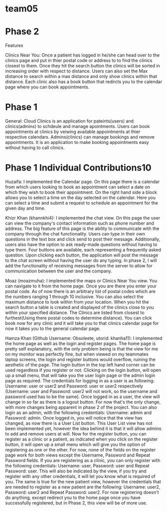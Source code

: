 # team05

# Phase 2

Features 

Clinics Near You: Once a patient has logged in he/she can head over to the clinics page and put in thier postal code or address to to find the clinics closest to them. Once they hit the search button the clinics will be sorted in increasing order with respect to distance. Users can also set the Max distance to search within a max distance and only show clinics within that distance. Each clinic also has a book button that redircts you to the calendar page where you can book appointments. 





# Phase 1

General: Cloud Clinics is an application for pateints(users) and clinics(admins) to schdeule and manage apointments. Users can book appointments at clinics by veiwing available appointments at thier respective calendars. Admins(clinics) can manage bookings and remove appointments. It is an application to make booking appointments easy without having to call clinics.


# Phase 1 Individual Contributions10

Huzaifa: I implemented the Calendar page. On this page there is a calendar from which users looking to book an appointment can select a date on which they wish to book their appointment. On the right hand side a block allows you to select a time on the day selected on the calendar. Here you can select a time and submit a request to schedule an appointment for the given day and time.

Khizr Khan (khannkhi4): I implemented the chat view. On this page the user can view the company's contact information such as phone number and address. The big feature of this page is the ability to communicate with the company through the chat functionality. Users can type in their own questions in the text box and click send to post their message. Additionally, users also have the option to ask ready-made questions without having to type them. Four buttons are available, each representing a frequently asked question. Upon clicking each button, the application will post the message to the chat screen without having the user do any typing. In phase 2, I will add the functionality of receiving messages from the server to allow for communication between the user and the company.

Moaz (moazmuha): I implemented the maps or Clinics Near You view. You can navigate to it from the home page. Once you are there you enter your postal code. As of now there is an arbitrary list of postal codes which are the numbers ranging 1 through 10 inclusive. You can also select the maximum distance to look within from your location. When you hit the search button a table is created and displayed of the clinics close to you within your specified distance. The Clinics are listed from closest to furthest(Using there postal codes to determine distance). You can click book now for any clinic and it will take you to that clinics calendar page for now it takes you to the general calendar page. 

Hamza Khan (Github Username: Obsoleete, utorid: khanha11): I implemented the home page as well as the login and register pages. The home page is pretty self explanatory, with the only problem being is that the view for me on my monitor was perfectly fine, but when viewed on my teammates laptop screens, the login and register buttons would overflow, ruining the aesthetic of the page. The login button in the top left hand corner can be used regardless if you register or not. Clicking on the login button, will open up a small menu, that will take you the user login page or the admin login page as required. The credentials for logging in as a user is as following: Username: user or user2 and Password: user or user2 respectively (Username: user and Password: user2 will not work, so the username and password used has to be the same). Once logged in as a user, the view will change in so far as there is a logout button. For now that's the only change, with more changes being apparent in phase 2 of the project. You can also login as an admin, with the following credentials: Username: admin and Password: admin. Once logged in, you will notice that the view has changed, as now there is a User List button. This User List view has not been implemented yet, however the idea behind it is that it will allow admins to add and remove users at will. Now for the register button, you can register as a clinic or a patient, as indicated when you click on the register button, it will open up a small menu which will give you the option of registering as one or the other. For now, none of the fields on the register page work for both views except the Username, Password and Repeat Password fields. If you are registering as a clinic, you can only register with the following credentials: Username: user, Password: user and Repeat Password: user. This will also be indicated by the view, if you try and register with any other credentials, it will let you know what is required of you. The same is true for the new patient view, however the credentials that are needed to register as a new patient are the following: Username: user2, Password: user2 and Repeat Password: user2. For now registering doesn't do anything, except redirect you to the home page once you have successfully registered, but in Phase 2, this view will be of more use.
